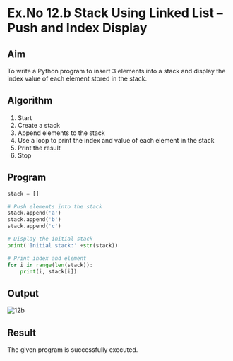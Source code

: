 # Ex.No 12.b Stack Using Linked List – Push and Index Display

## Aim

To write a Python program to insert 3 elements into a stack and display the index value of each element stored in the stack.

## Algorithm

1. Start  
2. Create a stack  
3. Append elements to the stack  
4. Use a loop to print the index and value of each element in the stack  
5. Print the result  
6. Stop

## Program

```python
stack = []

# Push elements into the stack
stack.append('a')
stack.append('b')
stack.append('c')

# Display the initial stack
print('Initial stack:' +str(stack))

# Print index and element
for i in range(len(stack)):
    print(i, stack[i])
```

## Output

![12b](https://github.com/user-attachments/assets/8c425df0-d37c-4ca8-a696-84316f04cddb)

## Result
The given program is successfully executed.

